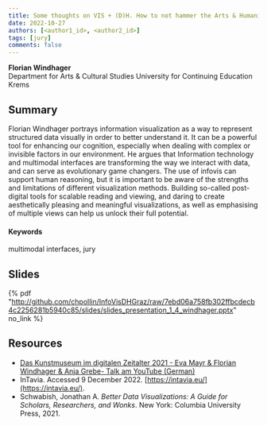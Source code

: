 ```yaml
---
title: Some thoughts on VIS + (D)H. How to not hammer the Arts & Humanities
date: 2022-10-27
authors: [<author1_id>, <author2_id>]
tags: [jury]
comments: false
---
```


**Florian Windhager**\
Department for Arts & Cultural Studies University for Continuing Education Krems

## Summary 

Florian Windhager portrays information visualization as a way to represent structured data visually in order to better understand it. It can be a powerful tool for enhancing our cognition, especially when dealing with complex or invisible factors in our environment. He argues that Information technology and multimodal interfaces are transforming the way we interact with data, and can serve as evolutionary game changers. The use of infovis can support human reasoning, but it is important to be aware of the strengths and limitations of different visualization methods. Building so-called post-digital tools for scalable reading and viewing, and daring to create aesthetically pleasing and meaningful visualizations, as well as emphasising of multiple views can help us unlock their full potential.

#### Keywords

multimodal interfaces, jury

## Slides

{% pdf "http://github.com/chpollin/InfoVisDHGraz/raw/7ebd06a758fb302ffbcdecb4c2256281b5940c85/slides/slides_presentation_1_4_windhager.pptx" no_link %}

## Resources

* [Das Kunstmuseum im digitalen Zeitalter 2021 - Eva Mayr & Florian Windhager & Anja Grebe- Talk am YouTube (German)](https://www.youtube.com/watch?v=EqllLJDZBu8)
* InTavia. Accessed 9 December 2022. [https://intavia.eu/](https://intavia.eu/).
* Schwabish, Jonathan A. _Better Data Visualizations: A Guide for Scholars, Researchers, and Wonks_. New York: Columbia University Press, 2021.